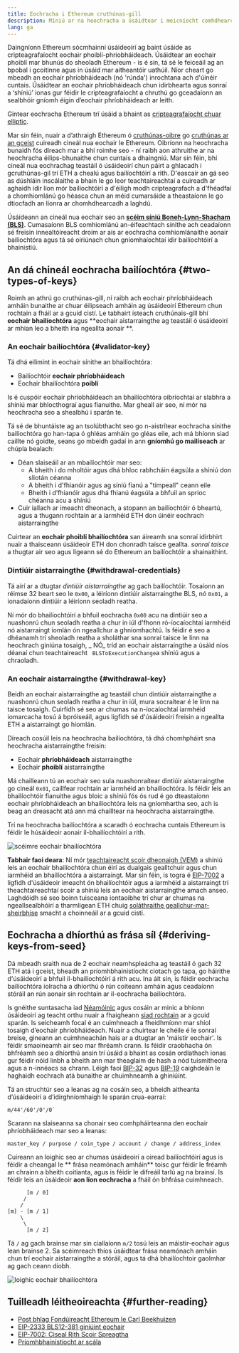 ```yaml
---
title: Eochracha i Ethereum cruthúnas-gill
description: Míniú ar na heochracha a úsáidtear i meicníocht comhdhearcadh cruthúnais-gill Ethereum
lang: ga
---
```


Daingníonn Ethereum sócmhainní úsáideoirí ag baint úsáide as cripteagrafaíocht eochair phoiblí-phríobháideach. Úsáidtear an eochair phoiblí mar bhunús do sheoladh Ethereum - is é sin, tá sé le feiceáil ag an bpobal i gcoitinne agus in úsáid mar aitheantóir uathúil. Níor cheart go mbeadh an eochair phríobháideach (nó 'rúnda') inrochtana ach d'úinéir cuntais. Úsáidtear an eochair phríobháideach chun idirbhearta agus sonraí a ‘shíniú’ ionas gur féidir le cripteagrafaíocht a chruthú go gceadaíonn an sealbhóir gníomh éigin d’eochair phríobháideach ar leith.

Gintear eochracha Ethereum trí úsáid a bhaint as [cripteagrafaíocht chuar elliptic](https://en.wikipedia.org/wiki/Elliptic-curve_cryptography).

Mar sin féin, nuair a d’athraigh Ethereum ó [cruthúnas-oibre](/developers/docs/consensus-mechanisms/pow) go [ cruthúnas ar an gceist](/developers/docs/consensus-mechanisms/pos) cuireadh cineál nua eochair le Ethereum. Oibríonn na heochracha bunaidh fós díreach mar a bhí roimhe seo - ní raibh aon athruithe ar na heochracha éilips-bhunaithe chun cuntais a dhaingniú. Mar sin féin, bhí cineál nua eochrachag teastáil ó úsáideoirí chun páirt a ghlacadh i gcruthúnas-gil trí ETH a chealú agus bailíochtóirí a rith. D'eascair an gá seo as dúshláin inscálaithe a bhain le go leor teachtaireachtaí a cuireadh ar aghaidh idir líon mór bailíochtóirí a d'éiligh modh cripteagrafach a d'fhéadfaí a chomhiomlánú go héasca chun an méid cumarsáide a theastaíonn le go dtiocfadh an líonra ar chomhdhearcadh a laghdú.

Úsáideann an cineál nua eochair seo an [**scéim síniú Boneh-Lynn-Shacham (BLS)**](https://wikipedia.org/wiki/BLS_digital_signature). Cumasaíonn BLS comhiomlánú an-éifeachtach sínithe ach ceadaíonn sé freisin innealtóireacht droim ar ais ar eochracha comhiomlánaithe aonair bailíochtóra agus tá sé oiriúnach chun gníomhaíochtaí idir bailíochtóirí a bhainistiú.

## An dá chineál eochracha bailíochtóra {#two-types-of-keys}

Roimh an athrú go cruthúnas-gill, ní raibh ach eochair phríobháideach amháin bunaithe ar chuar éilipseach amháin ag úsáideoirí Ethereum chun rochtain a fháil ar a gcuid cistí. Le tabhairt isteach cruthúnais-gill bhí **eochair bhailíochtóra** agus **eochair aistarraingthe ag teastáil ó úsáideoirí ar mhian leo a bheith ina ngeallta aonair **.

### An eochair bailíochtóra {#validator-key}

Tá dhá eilimint in eochair sínithe an bhailíochtóra:

- Bailíochtóir **eochair phríobháideach**
- Eochair bhailíochtóra **poiblí**

Is é cuspóir eochair phríobháideach an bhailíochtóra oibríochtaí ar slabhra a shíniú mar bhlocthograí agus fianuithe. Mar gheall air seo, ní mór na heochracha seo a shealbhú i sparán te.

Tá sé de bhuntáiste ag an tsolúbthacht seo go n-aistrítear eochracha sínithe bailíochtóra go han-tapa ó ghléas amháin go gléas eile, ach má bhíonn siad caillte nó goidte, seans go mbeidh gadaí in ann **gníomhú go mailíseach** ar chúpla bealach:

- Déan slaiseáil ar an mbailíochtóir mar seo:
  - A bheith i do mholtóir agus dhá bhloc rabhcháin éagsúla a shíniú don sliotán céanna
  - A bheith i d'fhianóir agus ag síniú fianú a "timpeall" ceann eile
  - Bheith i d’fhianóir agus dhá fhianú éagsúla a bhfuil an sprioc chéanna acu a shíniú
- Cuir iallach ar imeacht dheonach, a stopann an bailíochtóir ó bheartú, agus a thugann rochtain ar a iarmhéid ETH don úinéir eochrach aistarraingthe

Cuirtear an **eochair phoiblí bhailíochtóra** san áireamh sna sonraí idirbhirt nuair a thaisceann úsáideoir ETH don chonradh taisce geallta. _sonraí taisce_ a thugtar air seo agus ligeann sé do Ethereum an bailíochtóir a shainaithint.

### Dintiúir aistarraingthe {#withdrawal-credentials}

Tá airí ar a dtugtar _dintiúir aistarraingthe_ ag gach bailíochtóir. Tosaíonn an réimse 32 beart seo le `0x00`, a léiríonn dintiúir aistarraingthe BLS, nó `0x01`, a ionadaíonn dintiúir a léiríonn seoladh reatha.

Ní mór do bhailíochtóirí a bhfuil eochracha `0x00` acu na dintiúir seo a nuashonrú chun seoladh reatha a chur in iúl d'fhonn ró-íocaíochtaí iarmhéid nó aistarraingt iomlán ón ngeallchur a ghníomhachtú. Is féidir é seo a dhéanamh trí sheoladh reatha a sholáthar sna sonraí taisce le linn na heochrach giniúna tosaigh, _ NÓ_ tríd an eochair aistarraingthe a úsáid níos déanaí chun teachtaireacht ` BLSToExecutionChange`a shíniú agus a chraoladh.

### An eochair aistarraingthe {#withdrawal-key}

Beidh an eochair aistarraingthe ag teastáil chun dintiúir aistarraingthe a nuashonrú chun seoladh reatha a chur in iúl, mura socraítear é le linn na taisce tosaigh. Cuirfidh sé seo ar chumas na n-íocaíochtaí iarmhéid iomarcacha tosú á bpróiseáil, agus ligfidh sé d'úsáideoirí freisin a ngeallta ETH a aistarraingt go hiomlán.

Díreach cosúil leis na heochracha bailíochtóra, tá dhá chomhpháirt sna heochracha aistarraingthe freisin:

- Eochair **phríobháideach** aistarraingthe
- Eochair **phoiblí** aistarraingthe

Má chailleann tú an eochair seo sula nuashonraítear dintiúir aistarraingthe go cineál `0x01`, caillfear rochtain ar iarmhéid an bhailíochtóra. Is féidir leis an bhailíochtóir fianuithe agus bloic a shíniú fós ós rud é go dteastaíonn eochair phríobháideach an bhailíochtóra leis na gníomhartha seo, ach is beag an dreasacht atá ann má chailltear na heochracha aistarraingthe.

Trí na heochracha bailíochtóra a scaradh ó eochracha cuntais Ethereum is féidir le húsáideoir aonair il-bhailíochtóirí a rith.

![scéimre eochair bhailíochtóra](validator-key-schematic.png)

**Tabhair faoi deara**: Ní mór [teachtaireacht scoir dheonaigh (VEM)](https://mirror.xyz/ladislaus.eth/wmoBbUBes2Wp1_6DvP6slPabkyujSU7MZOFOC3QpErs&1) a shíniú leis an eochair bhailíochtóra chun éirí as dualgais gealltchuir agus chun iarmhéid an bhailíochtóra a aistarraingt. Mar sin féin, is togra é [EIP-7002](https://eips.ethereum.org/EIPS/eip-7002) a ligfidh d'úsáideoir imeacht ón bhailíochtóir agus a iarmhéid a aistarraingt trí theachtaireachtaí scoir a shíniú leis an eochair aistarraingthe amach anseo. Laghdóidh sé seo boinn tuisceana iontaoibhe trí chur ar chumas na ngeallsealbhóirí a tharmligean ETH chuig [soláthraithe geallchur-mar-sheirbhíse](https://ethereum.org/en/staking/saas/#what-is-staking-as-a-service) smacht a choinneáil ar a gcuid cistí.

## Eochracha a dhíorthú as frása síl {#deriving-keys-from-seed}

Dá mbeadh sraith nua de 2 eochair neamhspleácha ag teastáil ó gach 32 ETH atá i gceist, bheadh an príomhbhainistíocht ciotach go tapa, go háirithe d'úsáideoirí a bhfuil il-bhailíochtóirí á rith acu. Ina áit sin, is féidir eochracha bailíochtóra iolracha a dhíorthú ó rún coiteann amháin agus ceadaíonn stóráil an rún aonair sin rochtain ar il-eochracha bailíochtóra.

Is gnéithe suntasacha iad [Néamóinic](https://en.bitcoinwiki.org/wiki/Mnemonic_phrase) agus cosáin ar minic a bhíonn úsáideoirí ag teacht orthu nuair a fhaigheann [siad rochtain](https://ethereum.stackexchange.com/questions/19055/what-is-the-difference-between-m-44-60-0-0-and-m-44-60-0) ar a gcuid sparán. Is seicheamh focal é an cuimhneach a fheidhmíonn mar shíol tosaigh d’eochair phríobháideach. Nuair a chuirtear le chéile é le sonraí breise, gineann an cuimhneachán hais ar a dtugtar an 'máistir eochair'. Is féidir smaoineamh air seo mar fhréamh crann. Is féidir craobhacha ón bhfréamh seo a dhíorthú ansin trí úsáid a bhaint as cosán ordlathach ionas gur féidir nóid linbh a bheith ann mar theaglaim de hash a nód tuismitheora agus a n-innéacs sa chrann. Léigh faoi [BIP-32](https://github.com/bitcoin/bips/blob/master/bip-0032.mediawiki) agus [BIP-19](https://github.com/bitcoin/bips/blob/master/bip-0039.mediawiki) caighdeáin le haghaidh eochrach atá bunaithe ar chuimhneamh a ghiniúint.

Tá an struchtúr seo a leanas ag na cosáin seo, a bheidh aitheanta d’úsáideoirí a d’idirghníomhaigh le sparán crua-earraí:

```
m/44'/60'/0'/0`
```

Scarann ​​na slaiseanna sa chonair seo comhpháirteanna den eochair phríobháideach mar seo a leanas:

```
master_key / purpose / coin_type / account / change / address_index
```

Cuireann an loighic seo ar chumas úsáideoirí a oiread bailíochtóirí agus is féidir a cheangal le ** frása neamónach amháin** toisc gur féidir le fréamh an chrainn a bheith coitianta, agus is féidir le difreáil tarlú ag na brainsí. Is féidir leis an úsáideoir **aon líon eochracha** a fháil ón bhfrása cuimhneach.

```
      [m / 0]
     /
    /
[m] - [m / 1]
    \
     \
      [m / 2]
```

Tá `/` ag gach brainse mar sin ciallaíonn `m/2` tosú leis an máistir-eochair agus lean brainse 2. Sa scéimreach thíos úsáidtear frása neamónach amháin chun trí eochair aistarraingthe a stóráil, agus tá dhá bhailíochtoir gaolmhar ag gach ceann díobh.

![loighic eochair bhailíochtóra](multiple-keys.png)

## Tuilleadh léitheoireachta {#further-reading}

- [Post bhlag Fondúireacht Ethereum le Carl Beekhuizen](https://blog.ethereum.org/2020/05/21/keys/)
- [EIP-2333 BLS12-381 giniúint eochair](https://eips.ethereum.org/EIPS/eip-2333)
- [EIP-7002: Ciseal Rith Scoir Spreagtha](https://research.2077.xyz/eip-7002-unpacking-improvements-to-staking-ux-post-merge)
- [Príomhbhainistíocht ar scála](https://docs.ethstaker.cc/ethstaker-knowledge-base/scaled-node-operators/key-management-at-scale)
